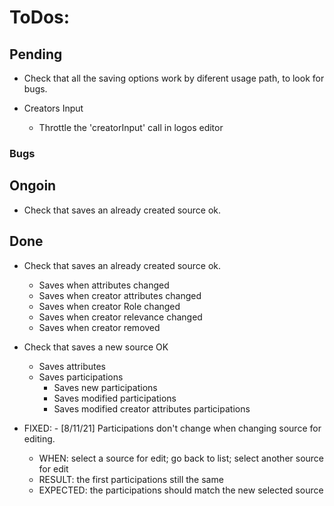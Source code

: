 # ToDos:

## Pending
- Check that all the saving options work by diferent usage path, to look for bugs.

- Creators Input
    - Throttle the 'creatorInput' call in logos editor

### Bugs


## Ongoin
- Check that saves an already created source ok.


## Done
- Check that saves an already created source ok.
    - Saves when attributes changed
    - Saves when creator attributes changed
    - Saves when creator Role changed
    - Saves when creator relevance changed
    - Saves when creator removed

- Check that saves a new source OK
    - Saves attributes
    - Saves participations
        - Saves new participations
        - Saves modified participations
        - Saves modified creator attributes participations

- FIXED: - [8/11/21] Participations don't change when changing source for editing.
    - WHEN: select a source for edit; go back to list; select another source for edit
    - RESULT: the first participations still the same
    - EXPECTED: the participations should match the new selected source
